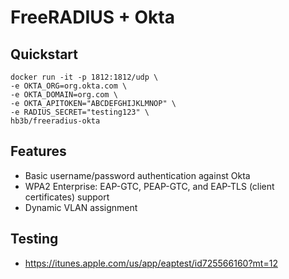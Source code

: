 # FreeRADIUS + Okta

## Quickstart
```
docker run -it -p 1812:1812/udp \
-e OKTA_ORG=org.okta.com \
-e OKTA_DOMAIN=org.com \
-e OKTA_APITOKEN="ABCDEFGHIJKLMNOP" \
-e RADIUS_SECRET="testing123" \
hb3b/freeradius-okta
```

## Features
- Basic username/password authentication against Okta
- WPA2 Enterprise: EAP-GTC, PEAP-GTC, and EAP-TLS (client certificates) support
- Dynamic VLAN assignment

## Testing
* https://itunes.apple.com/us/app/eaptest/id725566160?mt=12

